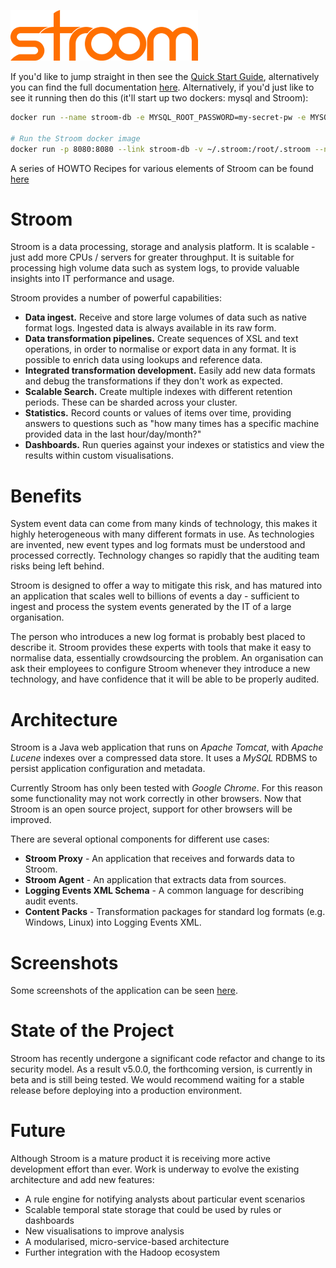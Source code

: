 ![Stroom](resources/logo.png)

If you'd like to jump straight in then see the [Quick Start Guide](quick-start-guide/quick-start.md), alternatively you can find the full documentation [here](https://gchq.github.io/stroom-docs/). Alternatively, if you'd just like to see it running then do this (it'll start up two dockers: mysql and Stroom):

```bash
docker run --name stroom-db -e MYSQL_ROOT_PASSWORD=my-secret-pw -e MYSQL_USER=stroomuser -e MYSQL_PASSWORD=stroompassword1 -e MYSQL_DATABASE=stroom -d mysql:5.6

# Run the Stroom docker image
docker run -p 8080:8080 --link stroom-db -v ~/.stroom:/root/.stroom --name=stroom -e STROOM_JDBC_DRIVER_URL="jdbc:mysql://stroom-db/stroom?useUnicode=yes&characterEncoding=UTF-8" -e STROOM_JDBC_DRIVER_USERNAME="stroomuser" -e STROOM_JDBC_DRIVER_PASSWORD="stroompassword1" gchq/stroom
```

A series of HOWTO Recipes for various elements of Stroom can be found [here](HOWTOs/StroomHowTos.md "Stroom HOWTO Recipes")
# Stroom

Stroom is a data processing, storage and analysis platform. It is scalable - just add more CPUs / servers for greater throughput. It is suitable for processing high volume data such as system logs, to provide valuable insights into IT performance and usage.

Stroom provides a number of powerful capabilities:

* **Data ingest.** Receive and store large volumes of data such as native format logs. Ingested data is always available in its raw form.
* **Data transformation pipelines.** Create sequences of XSL and text operations, in order to normalise or export data in any format. It is possible to enrich data using lookups and reference data.
* **Integrated transformation development.** Easily add new data formats and debug the transformations if they don't work as expected.
* **Scalable Search.** Create multiple indexes with different retention periods. These can be sharded across your cluster.
* **Statistics.** Record counts or values of items over time, providing answers to questions such as "how many times has a specific machine provided data in the last hour/day/month?"
* **Dashboards.** Run queries against your indexes or statistics and view the results within custom visualisations.

# Benefits

System event data can come from many kinds of technology, this makes it highly heterogeneous with many different formats in use. As technologies are invented, new event types and log formats must be understood and processed correctly. Technology changes so rapidly that the auditing team risks being left behind.

Stroom is designed to offer a way to mitigate this risk, and has matured into an application that scales well to billions of events a day - sufficient to ingest and process the system events generated by the IT of a large organisation.

The person who introduces a new log format is probably best placed to describe it. Stroom provides these experts with tools that make it easy to normalise data, essentially crowdsourcing the problem. An organisation can ask their employees to configure Stroom whenever they introduce a new technology, and have confidence that it will be able to be properly audited.

# Architecture

Stroom is a Java web application that runs on _Apache Tomcat_, with _Apache Lucene_ indexes over a compressed data store. It uses a _MySQL_ RDBMS to persist application configuration and metadata. 

Currently Stroom has only been tested with _Google Chrome_. For this reason some functionality may not work correctly in other browsers. Now that Stroom is an open source project, support for other browsers will be improved.

There are several optional components for different use cases:

* **Stroom Proxy** - An application that receives and forwards data to Stroom.
* **Stroom Agent** - An application that extracts data from sources. 
* **Logging Events XML Schema** - A common language for describing audit events.
* **Content Packs** - Transformation packages for standard log formats (e.g. Windows, Linux) into Logging Events XML.

# Screenshots

Some screenshots of the application can be seen [here](screenshots.md).

# State of the Project

Stroom has recently undergone a significant code refactor and change to its security model. As a result v5.0.0, the forthcoming version, is currently in beta and is still being tested. We would recommend waiting for a stable release before deploying into a production environment.

# Future

Although Stroom is a mature product it is receiving more active development effort than ever. Work is underway to evolve the existing architecture and add new features:

* A rule engine for notifying analysts about particular event scenarios
* Scalable temporal state storage that could be used by rules or dashboards
* New visualisations to improve analysis
* A modularised, micro-service-based architecture
* Further integration with the Hadoop ecosystem
